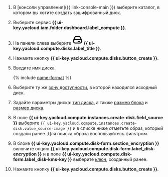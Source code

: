 1. В [консоли управления]({{ link-console-main }}) выберите каталог, в котором вы хотите создать зашифрованный диск.
1. Выберите сервис **{{ ui-key.yacloud.iam.folder.dashboard.label_compute }}**.
1. На панели слева выберите ![image](../../_assets/console-icons/hard-drive.svg) **{{ ui-key.yacloud.compute.disks.label_title }}**.
1. Нажмите кнопку **{{ ui-key.yacloud.compute.disks.button_create }}**.
1. Введите имя диска.

    {% include [name-format](../name-format.md) %}

1. Выберите ту же [зону доступности](../../overview/concepts/geo-scope.md), в которой находился исходный диск.
1. Задайте параметры диска: [тип диска](../../compute/concepts/disk.md#disks_types), а также [размер блока](../../compute/concepts/disk.md#maximum-disk-size) и [размер диска](../../compute/concepts/disk.md#maximum-disk-size).
1. В поле **{{ ui-key.yacloud.compute.instances.create-disk.field_source }}** выберите `{{ ui-key.yacloud.compute.instances.create-disk.value_source-image }}` и в списке ниже отметьте образ, который создали ранее. Для поиска образа воспользуйтесь фильтром.
1. В блоке **{{ ui-key.yacloud.compute.disk-form.section_encryption }}** включите опцию **{{ ui-key.yacloud.compute.disk-form.label_disk-encryption }}** и в поле **{{ ui-key.yacloud.compute.disk-form.label_disk-kms-key }}** выберите [ключ](../../kms/concepts/key.md), созданный ранее.

1. Нажмите кнопку **{{ ui-key.yacloud.compute.disks.button_create }}**.
